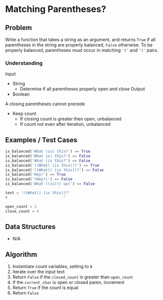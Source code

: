 # Matching Parentheses?

## Problem

Write a function that takes a string as an argument, and returns `True` if all parentheses in the string are properly balanced, `False` otherwise. To be properly balanced, parentheses must occur in matching `'('` and `')'` pairs.

### Understanding

Input
- String
	- Determine if all parentheses properly open and close
Output
- Boolean

A closing parentheses cannot precede
- Keep count
  - If closing count is greater then open, unbalanced
  - If count not even after iteration, unbalanced

## Examples / Test Cases

```python
is_balanced('What (is) this?') == True
is_balanced('What is) this?') == False
is_balanced('What (is this?') == False
is_balanced('((What) (is this))?') == True
is_balanced('((What)) (is this))?') == False
is_balanced('Hey!') == True
is_balanced(')Hey!(') == False
is_balanced('What ((is))) up(') == False

text = '((What)) (is this))?'
#                         ^

open_count = 3
close_count = 4
```

## Data Structures

- N/A

## Algorithm

1. Instantiate count variables, setting to `0`
2. Iterate over the input text
3.   Return `False` if the `closed_count` is greater than `open_count`
4.   If the `current_char` is open or closed paren, increment
5. Return `True` if the count is equal
6. Return `False`
